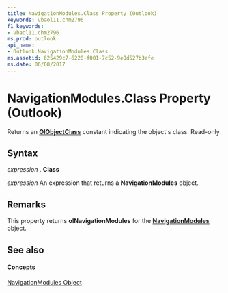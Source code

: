```yaml
---
title: NavigationModules.Class Property (Outlook)
keywords: vbaol11.chm2796
f1_keywords:
- vbaol11.chm2796
ms.prod: outlook
api_name:
- Outlook.NavigationModules.Class
ms.assetid: 625429c7-6220-f001-7c52-9e0d527b3efe
ms.date: 06/08/2017
---
```



# NavigationModules.Class Property (Outlook)

Returns an  **[OlObjectClass](olobjectclass-enumeration-outlook.md)** constant indicating the object's class. Read-only.


## Syntax

 _expression_ . **Class**

 _expression_ An expression that returns a **NavigationModules** object.


## Remarks

This property returns  **olNavigationModules** for the **[NavigationModules](navigationmodules-object-outlook.md)** object.


## See also


#### Concepts


[NavigationModules Object](navigationmodules-object-outlook.md)

